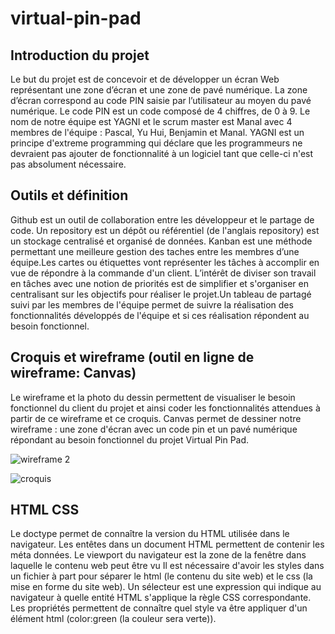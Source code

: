 # virtual-pin-pad
## Introduction du projet
Le but du projet est de concevoir et de développer un écran Web représentant une zone d’écran et une zone de pavé numérique. La zone d’écran correspond au code PIN saisie par l’utilisateur au moyen du pavé numérique. Le code PIN est un code composé de 4 chiffres, de 0 à 9. 
Le nom de notre équipe est YAGNI et le scrum master est Manal avec 4 membres de l'équipe : Pascal, Yu Hui, Benjamin et Manal.
YAGNI est un principe d'extreme programming qui déclare que les programmeurs ne devraient pas ajouter de fonctionnalité à un logiciel tant que celle-ci n'est pas absolument nécessaire.

## Outils et définition
Github est un outil de collaboration entre les développeur et le partage de code.
Un repository est un  dépôt ou référentiel (de l'anglais repository) est un stockage centralisé et organisé de données.
Kanban est une méthode  permettant une meilleure gestion des taches entre les membres d’une équipe.Les cartes ou étiquettes vont représenter les tâches à accomplir en vue de répondre à la commande d'un client.
L’intérêt de diviser son travail en tâches avec une notion de priorités est de simplifier et s'organiser en centralisant sur les objectifs pour réaliser le projet.Un tableau de partagé suivi par les membres de l'équipe permet de suivre la réalisation des fonctionnalités développés de l'équipe et si ces réalisation répondent au besoin fonctionnel.


## Croquis et wireframe (outil en ligne de wireframe: Canvas)
Le wireframe et la photo du dessin permettent de visualiser le besoin fonctionnel du client du projet et ainsi coder les fonctionnalités attendues à partir de ce wireframe et ce croquis.
Canvas permet de dessiner notre wireframe : une zone d'écran avec un code pin et un pavé numérique répondant au besoin fonctionnel du projet Virtual Pin Pad.



![wireframe 2](https://user-images.githubusercontent.com/81921513/142263350-4851f229-1b29-4e35-a456-6971f64be9ef.GIF)



![croquis](https://user-images.githubusercontent.com/81921513/142000590-760812f6-5950-4643-89c2-e8ddad6e8953.jpg)

## HTML CSS
Le doctype permet de connaître la version du HTML utilisée dans le navigateur.
Les entêtes dans un document HTML permettent de contenir les méta données.
Le viewport du navigateur est la zone de la fenêtre dans laquelle le contenu web peut être vu
Il est nécessaire d'avoir les styles dans un fichier à part pour séparer le html (le contenu du site web) et le css (la mise en forme du site web).
Un sélecteur est une expression qui indique au navigateur à quelle entité HTML s'applique la règle CSS correspondante.
Les propriétés permettent de connaître quel style va être appliquer d'un élément html (color:green (la couleur sera verte)).
